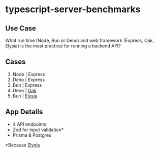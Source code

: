 # typescript-server-benchmarks

## Use Case

What run time (Node, Bun or Deno) and web framework (Express, Oak, Elysia) is the most practical for running a backend API?

## Cases

1. Node | Express
2. Deno | Express
3. Bun | Express
4. Deno | [Oak](https://deno.land/x/oak@v12.6.0)
5. Bun | [Elysia](https://elysiajs.com/)

## App Details

- 4 API endpoints
- Zod for input validation\*
- Prisma & Postgres

\*Because [Elysia](https://elysiajs.com/)
